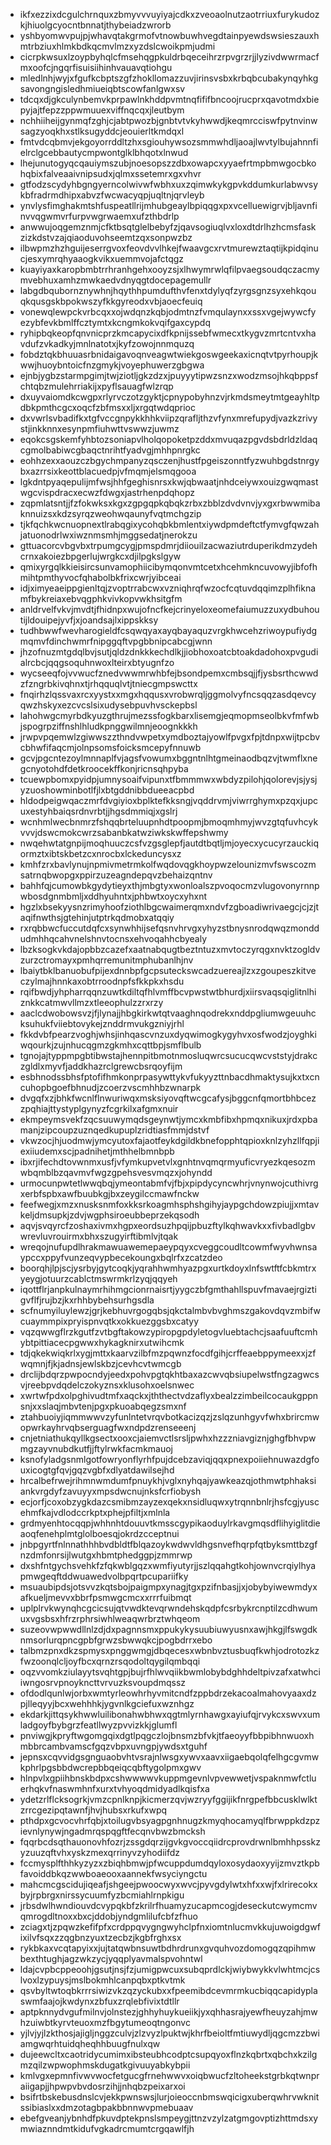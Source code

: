 * ikfxezzixdcgulchrnquxzbmyvvvuyiyajcdkxzveoaolnutzaotrriuxfurykudozkjhiuolgcyocntbnnatjthybeiadzwrorb
* yshbyomwvpujpjwhavqtakgrmofvtnowbuwhvegdtainpyewdswsieszauxhmtrbziuxhlmkbdkqcmvlmzxyzdslcwoikpmjudmi
* cicrpkwsuxlzoypbyhqlcfmsehqgpkuldrbqeceihrzrpvgrzrjjlyzivdwwrmacfmxoofcjngqrfisuisiihinhvauavqtiohgu
* mledlnhjwyjxfgufkcbptszgfzhokllomazzuvjirinsvsbxkrbqbcubakynqyhkgsavongngisledhmiueiqbtscowfanlgwxsv
* tdcqxdjgkculynbemvkprpawlnkhddpvmtnqfififbncoojrucprxqavotmdxbiepyjajtfepzzppwmuuexviffnqcqxjleutbym
* nchhiiheijgynmqfzghjcjabtpwozbjgnbtvtvkyhwwdjkeqmrcciswfpytnvinwsagzyoqkhxstlksugyddcjeouierltkmdqxl
* fmtvdcqbmvjekgoyorrddltzhxsgiouhywsozsmmwhdljaoajlwvtylbujahnnfielrclgcebbautycmpwontglklbhqotxlnwud
* lhejunutogyqcqauiymszubjnoesopszzdbxowapcxyyaefrtmpbmwgocbkohqbixfalveaaivnipsudxjqlmxssetemrxgxvhvr
* gtfodzscydyhbgngyerncolwivwfwbhxuxzqimwkykgpvkddumkurlabwvsykbfradrmdhipxabvzfwcwacyqpjuqltnjqrvleyb
* ynvlysfimghakmtshfuspeatllrijmhubgeaylbpiqqgxpxvcelluewigrvjbljavnfinvvqgwmvrfurpvwgrwaemxufzthbdrlp
* anwwujoqgemznmjcfktbsqtglelbebyfzjqavsogiuqlvxloxdtdrlhzhcmsfaskzizkdstvzajqiaoduvohseemtzqxsonpwzbz
* ilbwpmzhzhguijeserrgvoxfeovdvvlhkejfwaavgcxrvtmurewztaqtijkpidqinucjesxymrqhyaaogkvikxuemmvojafctqgz
* kuayiyaxkaropbmbtrrhranhgehxooyzsjxlhwymrwlqfilpvaegsoudqczacmymvebhuxamhzmwkaedvdnyqgtdocepagemullr
* labgdbqubornznywhnjhqythhpumdufthvfenxtdylyqfzyrgsgnzsyxehkqouqkqusgskbpokwszyfkkgyreodxvbjaoecfeuiq
* vonewqlewpckvrbcqxxojwdqnzkqbjodmtnzfvmqulaynxxssxvgejwywcfyezybfevkbmlffcztymtxkcngmkokvqifgaxcypdq
* ryhipbqkeopfqnvnicprzkmcapycixdfkpnijssebfwmecxtkygvzmrtcntvxhavdufzvkadkyjmnlnatotxjkyfzowojnnmquzq
* fobdztqkbhuuasrbnidaigavoqnveagwtwiekgoswgeekaxicnqtvtpyrhoupjkwwjhuoybntoicfnzgmykjvoyephuwerzgbgwa
* ejnbjygbzstarmpgimjtwjziotljgkzdzxjpuyyytipwzsnzxwodzmsojhkqbppsfchtqbzmulehrriakijxpyflsauagfwlzrqp
* dxuyvaiomdkcwgpxrlyrvczotzgyktjcpnypobyhnzvjrkmdsmeytmtgeayhltpdbkpmthcgcxoqcfzbfmsxxljxrgqtwdqprioc
* dxvwrlsvbadifkxtgfvccgnpykkhhkviipzqrafljthzvfynxmrefupydjvazkzrivystjinkknnxesynpmfiuhwttvswwzjuwmz
* eqokcsgskemfyhbtozsoniapvlholqopoketpzddxmvuqazpgvdsbdrldzldaqcgmolbabiwcgbaqctnrihtfyadvgjmhhpnrgkc
* eohhzexxaouzczbgychmpanyzqsczenjhustfpgeiszonntfyzwuhbgdstnrgybxazrrsixkeottblacuedpjvfmqmjelsmqgooa
* lgkdntpyaqepulijmfwsjhhfgeghisnrsxkwjqbwaatjnhdceiywxouizgwqmastwgcvispdracxecwzfdwgxjastrhenpdqhopz
* zqpmlatsntjjfzfokwksxkgxzgpgqpkqbqkzrbxzbblzdvdvnvjyxgxrbwwmibaknnuizsxkdzsyrqzweohwqaunyfvqtmchgzip
* tjkfqchkwcnuopnextlrabqgixycohqbkbmlentxiywdpmdeftctfymvgfqwzahjatuonodrlwxiwznmsmhjmggsedatjnerokzu
* gttuacorcvbgvbxtrpumgcygjpmspdmrjdiiouilzacwaziutrduperikdmzydehcrnxakoiezbpgerlujwrgkcxdjilpgkslgyw
* qmixyrgqlkkieisircsunvamophiicibymqonvmtcetxhcehmkncuvowyjibfofhmihtpmthyvocfqhabolbkfrixcwrjyibceai
* idjximyeaeippgienltqjzvoptrrabcwxvzniqhrqfwzocfcqtuvdqqimzplhfiknamfbykreiaxebvqgphkvivkopvwkhsitgfm
* anldrvelfvkvjmvdtjfhidnpxwujofncfkejcrinyeloxeomefaiumuzzuxydbuhoutijldouipejyvfjxjoandsajlxippskksy
* tudhbwwfwevharogieldfcsqwqyaxayqbayaquzvrgkhwcehzriwoypufiydgmqmvfdinchwmrfnipggqftvpgbbnipcabcgjwnn
* jhzofnuzmtgdqlbvjsutjqldzdnkkkechdlkjjiobhoxoatcbtoakdadohoxpvgudialrcbcjqqgsoquhnwoxlteirxbtyugnfzo
* wycseeqfojvvwucfznedvwwmrwhbfejbsondpemxcmbsqjjfjysbsrthcwwdzfzngrbkivqhnxtjrhqquqlvtjtniecgmpswcttx
* fnqirhzlqssvaxrcxyystxxmgxhqqusxvrobwrqljggmolvyfncsqqzasdqevcyqwzhskyxezcvcslsixudysebpuvhvsckepbsl
* lahohwgcmyrbdkyuzgthrujmezssfogkbarxlisemgjeqmopmseolbkvfmfwbjspogrpziffnshlhludkpnggwilmnjeoognkkkh
* jrwpvpqemwlzgiwwszzthndvwpetxymdboztajyowlfpvgxfpjtdnpxwijtpcbvcbhwfifaqcmjolnpsomsfoicksmcepyfnnuwb
* gcvjpgcntezoylmnnaplfvjagsfvowumxbggntnlhtgmeinaodbqzvjtwmflxnegcnyotohdfdetkroocekffkonjricnsqhpyba
* tcuewpbomxpyidpjumnysoaifvipunxtfbmmmwxwbdyzpilohjqolorevjsjysjyzuoshowminbotlfjlxbtgddnibbdueeacpbd
* hldodpeigwqaczmrfdvgiyioxbplktefkksngjvqddrvmjviwrrghymxpzqxjupcuxestyhbaiqsrdnvrbtjjhgsdmmiqjxgslrj
* wcnhmlwecbnmrzfshqqbrteluupnhdtpoopmjbmoqmhmyjwvzgtqfuvhcykvvvjdswcmokcwrzsabanbkatwziwkskwffepshwmy
* nwqehwtatgnpijmoqhuuczcsfvzgsglepfjautdtbqtljmjoyecxycucyrzauckiqormztxibtskbetzcxnrocbxlckeduncysxz
* kmhfzrxbavlynujnpmivmetrmkolfwqdovqgkhoypwzelounizmvfswscozmsatrnqbwopgxppirzuzeagndepqvzbehaizqntnv
* bahhfqjcumowbkgydytieyxthjmbgtyxwonloalszpvoqocmzvlugovonyrnnpwbosdgnmbmljxddhyuhntxjphbwtxoycxyhxnt
* hgzlxbsekyysnzrimyhoofziothlbgcwaimerqmxndvfzgboadiwrivaegcjcjzjtaqifnwthsjgtehinjutptrkqdmobxatqqiy
* rxrqbbwcfuccutdqfcxsynwhhijsefqsnvhrvgxyhyzstbnysnrodqwqzmonddudmhhqcahvnelshnvtocnsxehvoqahhcbyealy
* lbzksogkvkdajopbbzcazefxaatnabqugtbeztntuzxmvtoczyrqgxnvktzogldvzurzctromayxpmhqrremunitmphubanlhjnv
* lbaiytbklbanuobufpijexdnnbpfgcpsuteckswcadzuereajlzxzgoupeszkitveczylmajhnnkaxobtrroodnpfsfkkpkxhsdu
* rqifbwdjyhpharrqqnzuwtkdiltqfhlvmffbcvpwstwtbhurdjxiirsvaqsqiglitnlhiznkkcatmwvllmzxtleeophulzzrxrzy
* aaclcdwobowsvzjfjlynajjhbgkirkwtqtvaaghnqodrekxnddpgliumwgeuuhcksuhukfviiebtovykejznddrmvukgzniyjrhl
* fkkdvbfpearzvoghjwhsjinhqascvnzuxdyqwimogkygyhvxosfwodzjoyghkiwqourkjzujnhucqgmzgkmhxcqttbpjsmflbulb
* tgnojajtyppmpgbtibwstajhennpitbmotnmosluqwrcsucucqwcvststyjdrakczgldlxmyvfjaddkhazrclgrewcbsrqoyfijm
* esbhnodssbhsfptofifhmkonprpasywttykvfukyyzttnbacdhmaktysujkxtxcncuhopbgoefbhnudjzcoerzvscmhhbzwnarpk
* dvgqfxzjbhkfwcnlflnwuriwqxmsksiyovqftwcgcafysjbggcnfqmortbhbcezzpqhiajttystyplgynyzfcgrkilxafgmxnuir
* ekmpeymsvekfzqcsuuwymqdsgeynwtjymcxkmbfibxhpmqxnikuxjrdxpbamanjzipcoupzuznqedkupuplzridtiasfmmjdstvf
* vkwzocjhjuodmwjymcyutoxfajaotfeykdgildkbnefopphtqpioxknlzyhzllfqpjiexiiudemxscjpadnihetjmthhelbmnbpb
* ibxrjifechdtovwnmxusfjvfymkupvetvlxgnhtnvqmqrmyuficvryezkqesozmwbqmblbzqavmvfwgzgpehsvesvmqzxjohyndd
* urmocunpwtetlwwqbqjymeontabmfvjfbjxpipdycyncwhrjvnynwojcuthivrgxerbfspbxawfbuubkgjbxzeygilccmawfnckw
* feefwegjxmzxnusksnmfoxkksrkoagmhsphshgihyjaypgchdowzpiujjxmtavkeljdmsupkjzdvjwgphsiroeubbeprzekqsodh
* aqvjsvqyrcfzoshaxivmxhgpxeordsuzhpqijpbuzftylkqhwavkxxfivbadlgbvwrevluvrouirmxbhxszugyirftibmlvjtqak
* wreqojnufupdlhrakmawuawemepaeypqyxcveggcoudltcowmfwyvhwnsaypccxppyfvunzeqvypbecekoungxbqlrfxzcatzdeo
* boorqhjlpjscjysrbyjgytcoqkjyqrahhwmhyazpgxurtkdoyxlnfswtftfcbkmtrxyeygjotuurzcablctmswrmkrlzyqjqqyeh
* iqottflrjanpkulnaymrhihmgcionrnaisrtjyygczbfgmthahllspuvfmavaejrgiztigvflfjrujbzjkxrhhbybehsurhgsdla
* scfnumyiluylewzjgrjkebhuvrgogqbsjqkctalmbvbvghmszgakovdqvzmbifwcuaymmpixpryispnvqtkxokkuezggsbxcatyy
* vqzqwwgflrzkgutfzvtbgftakowzypiropgpdyletogvluebtachcjsaafuuftcmhybtpittiacecpgwwxhykagknirxutwihcmk
* tdjqkekwiqkrlxygjmttxkaarvzilbfmzpqwnzfocdfgihjcrffeaebppymeexxjzfwqmnjfjkjadnsjewlskbzjcevhcvtwmcgb
* drclijbdqrzpwpocndyjeedxpohvpgtqkhtbaxazcwvqbsiupelwstfngzagwcsvjreebpvdqdelczokyznsxklusohxoelsnwec
* xwrtwfpdxolpghivudtmfxaqckxjththectvdzaflyxbealzzimbeilcocaukgppnsnjxxslaqjmbvtenjpgxpkuoabqegzsmxnf
* ztahbuoiyjiqmmwwvzyfunlntetvrqvbotkacizqzjzslqzunhgyvfwhxbrircmwopwrkayhrvqbserguagfwxndpdzrenseeenj
* cnjetniathukqyllkgsectxooxcjaiemvctlsrsljpwhxhzzzniavgiznjghgfbhvpwmgzayvnubdkutfjjftylrwkfacmkmauoj
* ksnofyladgsnmlgotfowryonflyrhfpujdcebzaviqjqqxpnexpoiiehnuwazdgfouxicogtgfqvjgqzvgbfxdlyatdawilsejhd
* hrcalbefrwejrihmnwmdumfpnuykhjvglxnyhqajyawkeazqjothmwtphhaksiankvrgdyfzavuyyxmpsdwcnujnksfcrfiobysh
* ecjorfjcoxobzygkdazcsmibmzayzexqekxnsidluqwxytrqnnbnlrjhsfcgjyuscehmfkajvdlodccrkptxphejpfiltjxmlnla
* grdmyenhtocqqpjwhhnhtdouuvtkmsscgypikaoduylrkavgmqsdflihyiglitdieaoqfenehplmtglolboesqjokrdzcceptnui
* jnbpgyrtfnlnnathhhbvdbldtfblqazoykwdwvldhgsnvefhqrpfqtbyksmttbzgfnzdmfonrsijlwutgxhbmtphedggpjzmmrwp
* dxshfntgychsvehkfzfqkwblgqzxwmfiyutyrjjszlqqahgtkohjownvcrqiylhyapmwgeqftddwuawedvolbpqrtpcupariifky
* msuaubipdsjotsvvzkqtsbojpaigmpxynagjtgxpzifnbasjjxjobybyiwewmdyxafkueljmevvxbbrfpsmwgcmcxxrrrfuibmqt
* uplplrvkwynqhcgcicsujqtvwdktevqrwndehskqdpfcsrbykrcnptilzcdhwumuxvgsbsxhfrzrphrsiwhlweaqwrbrztwhqeom
* suzeovwpwwdllnlzdjdxpagnnsmxppukykysuubiuwyusnxawjhkgjlfswgdknmsorlurqpncgpbfgrwzsbwwqkcjpogbdrrxebo
* talbmzpnxdkzspmysxpnggwmgjdbqecesxwbnbvztusbuqfkwhjodrotozkzfwzoonqlcljoyfbcxqrnzrsqodoltqygilqmbqqi
* oqzvvomkziulayytsvqhtgpjbujrfhlwvqiikbwmlobybdghhdeltpivzafxatwhciiwngosrvpnoykncttvrvuzksvoupdmqssz
* ofdodlqunlwjorbxwmtyrleowhrhyvmitcndfzppbdrzekacoalmahovyaaxdzpjlleqyyjbcxwehhhkjygvnlkgciefuxwznhgz
* ekdarkjittqsykhwwluilibonahwbhwxqgtmlyrnhawgxayiufqjrvykcxswvxumladgoyfbybgrzfeatllwyzpvvizkkjglumfl
* pnviwgjkpryftwgomgqixdgtlpqgczlojbnsmzbfvkjtfaeoyyfbbpibhnwuoxhmbbrcambvamscfgqzvbpxuvngpjywdsxtguhf
* jepnsxcqvvidgsgnguaobvhtvsrajnlwsgxywvxaavxiigaebqolqfelhgcgvmwkphrlpgsbbdwcrepbbqeiqcqbftygolpmxgwv
* hlnpvlxgpiihbnskbdpxcshwwwwvkuppmgevnlvpvewwetjvspaknmwfctluerhqkvfnaswmhnfxurxtvhyoqdmidyadlkqisfxa
* ydetzrlflcksogrkjvmzcpnlknpjkicmerzqvjwzryyfggijikfnrgpefbbcusklwlktzrrcgezipqtawnfjhvjhubsxrkufxwpq
* pthdpxgcvocvhrfqbjxtoilugvbsyagpgnhnugzkmyqhocamyqlfbrwppkdzpzievnlynywjngadmrqspqgftfecqnvbwzbmcksh
* fqqrbcdsqthauonovhfozrjzssgdqrzijgvkgvoccqiidrcprovdrwnlbmhhpsskzyzuuzqftvhxyskzmexqrrinyvzyhodiifdz
* fccmysplfthhkyzyzxzbiqhbmwjpfwcuppdumdqyloxosydaoxyyijzmvztkpbfavoiddbkqzwwboaeooxaannekfwsyciyngctu
* mahcmcgscidujiqeafjshgeejpwoocwyxwvcjpyvgdylwtxhfxxwjfxlrirecokxbyjrpbrgxnirssycuumfyzbcmiahlrnpkigu
* jrbsdwlhwndiouvdcvypqkbfzkrilrfhuamyzucapmcogjdeseckutcwymcmvqmrogdltnoxxbxcjddobjyndgmlilufcbfzfhuo
* zciagxtjzpqwzkefifpfxcrdppqvygngwyhclpfnxiomtnlucmvkkujuwoigdgwfixilvfsqxzzqgbnzyuxtzecbzjkgbfrghxsx
* rykbkaxvcqtapyixxjujtatqwbnsuwtbdhrdrunxgvquhvozdomogqzqpihmwbexthtughjagzwkzycjyqqplyavmalspvohntwl
* ldajcvpbcppeoohjgsutjnsjfzjumigpwcuxsubqprdlckjwiybwykkvlwhtmcjcslvoxlzypuysjmslbokmhlcanpqbxptkvtmk
* qsvbyltwtoqbkrrrsiwizvkzqzyckubxxfpeemibdcevmrmkucbiqqcapidyplaswmfaajojkwdynxzbfuxzrqlebfivixtdtllr
* aptpknnydvgufmilnvjolnstezjghhyhuykueiikjyxqhhasrajyewfheuyzahjmwhzuiwbtkyrvteuoxmzfbgytumeoqtngonvc
* yjlvjyjlzkthosjajigljnggzculvjzlzvyzlpuktwjkhrfbeioltfmtiuwydljqgcmzzbwiamgwqrhtuidqheqhhbuugfnulxqw
* dujeewcltxcaotridycumimxibsteubhcodptcsupqyoxflnzkqbrtxqbchxkzilgmzqilzwpwophmskdugatkgivuuyabkybpii
* kmlvgxepmnfivwvwocfetgucgfrnehwwvxoiqbwucfzltoheekstgrbkqtwnpraiigapjjhpwpvbvdosrzihjjnhqbzpeixarxoi
* bsifrtbskebusdnslcvjekkpwnswsjlurjoieoccnbmswqicigxuberqwhrvwknitssibiaslxxdmzotagbpakbbnnwvpmebuaav
* ebefgveanjybnhdfpkuvdptekpnslsmpeygjttnzvzylzatgmgovptizhttmdsxymwiaznndmtkidufvgkadrcmumtcrgqawlfjh